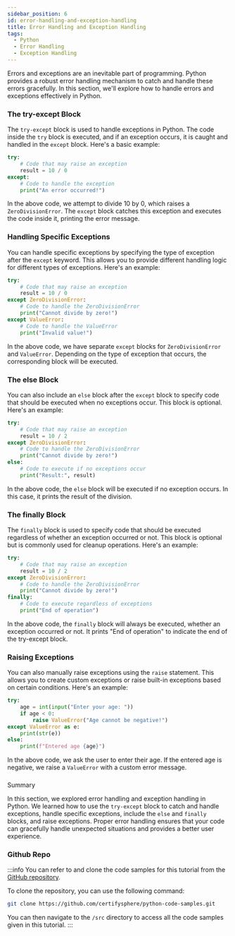```yaml
---
sidebar_position: 6
id: error-handling-and-exception-handling
title: Error Handling and Exception Handling
tags:
  - Python
  - Error Handling
  - Exception Handling
---
```


Errors and exceptions are an inevitable part of programming. Python provides a robust error handling mechanism to catch and handle these errors gracefully. In this section, we'll explore how to handle errors and exceptions effectively in Python.

### The try-except Block

The `try-except` block is used to handle exceptions in Python. The code inside the `try` block is executed, and if an exception occurs, it is caught and handled in the `except` block. Here's a basic example:

```python
try:
    # Code that may raise an exception
    result = 10 / 0
except:
    # Code to handle the exception
    print("An error occurred!")
```

In the above code, we attempt to divide 10 by 0, which raises a `ZeroDivisionError`. The `except` block catches this exception and executes the code inside it, printing the error message.

### Handling Specific Exceptions

You can handle specific exceptions by specifying the type of exception after the `except` keyword. This allows you to provide different handling logic for different types of exceptions. Here's an example:

```python
try:
    # Code that may raise an exception
    result = 10 / 0
except ZeroDivisionError:
    # Code to handle the ZeroDivisionError
    print("Cannot divide by zero!")
except ValueError:
    # Code to handle the ValueError
    print("Invalid value!")
```

In the above code, we have separate `except` blocks for `ZeroDivisionError` and `ValueError`. Depending on the type of exception that occurs, the corresponding block will be executed.

### The else Block

You can also include an `else` block after the `except` block to specify code that should be executed when no exceptions occur. This block is optional. Here's an example:

```python
try:
    # Code that may raise an exception
    result = 10 / 2
except ZeroDivisionError:
    # Code to handle the ZeroDivisionError
    print("Cannot divide by zero!")
else:
    # Code to execute if no exceptions occur
    print("Result:", result)
```

In the above code, the `else` block will be executed if no exception occurs. In this case, it prints the result of the division.

### The finally Block

The `finally` block is used to specify code that should be executed regardless of whether an exception occurred or not. This block is optional but is commonly used for cleanup operations. Here's an example:

```python
try:
    # Code that may raise an exception
    result = 10 / 2
except ZeroDivisionError:
    # Code to handle the ZeroDivisionError
    print("Cannot divide by zero!")
finally:
    # Code to execute regardless of exceptions
    print("End of operation")
```

In the above code, the `finally` block will always be executed, whether an exception occurred or not. It prints "End of operation" to indicate the end of the try-except block.

### Raising Exceptions

You can also manually raise exceptions using the `raise` statement. This allows you to create custom exceptions or raise built-in exceptions based on certain conditions. Here's an example:

```python
try:
    age = int(input("Enter your age: "))
    if age < 0:
        raise ValueError("Age cannot be negative!")
except ValueError as e:
    print(str(e))
else:
    print(f"Entered age {age}")
```

In the above code, we ask the user to enter their age. If the entered age is negative, we raise a `ValueError` with a custom error message.

###

 Summary

In this section, we explored error handling and exception handling in Python. We learned how to use the `try-except` block to catch and handle exceptions, handle specific exceptions, include the `else` and `finally` blocks, and raise exceptions. Proper error handling ensures that your code can gracefully handle unexpected situations and provides a better user experience.

### Github Repo
:::info
  You can refer to and clone the code samples for this tutorial from the [GitHub repository](https://github.com/certifysphere/python-code-samples).

  To clone the repository, you can use the following command:

  ```bash
  git clone https://github.com/certifysphere/python-code-samples.git
  ```

  You can then navigate to the `/src` directory to access all the code samples given in this tutorial. 
:::